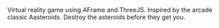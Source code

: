 Virtual reality game using AFrame and ThreeJS. Inspired by the arcade classic Aasteroids. Destroy the asteroids before they get you.